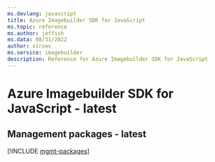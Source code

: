 ```yaml
---
ms.devlang: javascript
title: Azure Imagebuilder SDK for JavaScript
ms.topic: reference
ms.author: jeffish
ms.data: 08/31/2022
author: xirzec
ms.service: imagebuilder
description: Reference for Azure Imagebuilder SDK for JavaScript
---
```

# Azure Imagebuilder SDK for JavaScript - latest

## Management packages - latest
[!INCLUDE [mgmt-packages](imagebuilder-mgmt-index.md)]